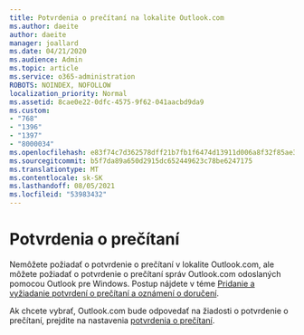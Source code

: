 ```yaml
---
title: Potvrdenia o prečítaní na lokalite Outlook.com
ms.author: daeite
author: daeite
manager: joallard
ms.date: 04/21/2020
ms.audience: Admin
ms.topic: article
ms.service: o365-administration
ROBOTS: NOINDEX, NOFOLLOW
localization_priority: Normal
ms.assetid: 8cae0e22-0dfc-4575-9f62-041aacbd9da9
ms.custom:
- "768"
- "1396"
- "1397"
- "8000034"
ms.openlocfilehash: e83f74c7d362578dff21b7fb1f6474d13911d006a8f32f85ae30bce73bf8fd52
ms.sourcegitcommit: b5f7da89a650d2915dc652449623c78be6247175
ms.translationtype: MT
ms.contentlocale: sk-SK
ms.lasthandoff: 08/05/2021
ms.locfileid: "53983432"
---
```

# <a name="read-receipts"></a>Potvrdenia o prečítaní

Nemôžete požiadať o potvrdenie o prečítaní v lokalite Outlook.com, ale môžete požiadať o potvrdenie o prečítaní správ Outlook.com odoslaných pomocou Outlook pre Windows. Postup nájdete v téme [Pridanie a vyžiadanie potvrdení o prečítaní a oznámení o doručení](https://support.office.com/article/a34bf70a-4c2c-4461-b2a1-12e4a7a92141?wt.mc_id=Office_Outlook_com_Alchemy).
  
Ak chcete vybrať, Outlook.com bude odpovedať na žiadosti o potvrdenie o prečítaní, prejdite na nastavenia [potvrdenia o prečítaní](https://outlook.live.com/mail/options/mail/handling/readReceipts).
